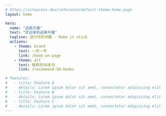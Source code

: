```yaml
---
# https://vitepress.dev/reference/default-theme-home-page
layout: home

hero:
  name: "逃离平庸"
  text: "欢迎来到逃离平庸"
  tagline: 进行中的书籍 - Make it stick
  actions:
    - theme: brand
      text: 一页一书
      link: /book-on-page
    - theme: alt
      text: 推荐的50本书
      link: /recommand-50-books

# features:
#   - title: Feature A
#     details: Lorem ipsum dolor sit amet, consectetur adipiscing elit
#   - title: Feature B
#     details: Lorem ipsum dolor sit amet, consectetur adipiscing elit
#   - title: Feature C
#     details: Lorem ipsum dolor sit amet, consectetur adipiscing elit
---
```


